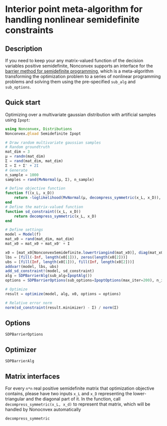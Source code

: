 # Interior point meta-algorithm for handling nonlinear semidefinite constraints

## Description

If you need to keep your any matrix-valued function of the decision variables positive semidefinite, Nonconvex supports an interface for the [barrier method for semidefinite programming](http://eaton.math.rpi.edu/faculty/Mitchell/courses/matp6640/notes/24A_SDPbarrierbeamer.pdf), which is a meta-algorithm transforming the optimization problem to a series of nonlinear programming problems and solving them using the pre-specified `sub_alg` and `sub_options`.

## Quick start

Optimizing over a multivariate gaussian distribution with artificial samples using `Ipopt`:

```julia
using Nonconvex, Distributions
Nonconvex.@load Semidefinite Ipopt

# Draw random multivariate gaussian samples
# Random groundtruth
mat_dim = 3
μ = randn(mat_dim)
Σ = rand(mat_dim, mat_dim)
Σ = Σ + Σ' + 2I
# Generate
n_sample = 1000
samples = rand(MvNormal(μ, Σ), n_sample)

# Define objective function
function f((x_L, x_D))
    return -loglikelihood(MvNormal(μ, decompress_symmetric(x_L, x_D)), samples)
end
# Define the matrix-valued function
function sd_constraint((x_L, x_D))
    return decompress_symmetric(x_L, x_D)
end

# Define settings
model = Model(f)
mat_x0 = rand(mat_dim, mat_dim)
mat_x0 = mat_x0 + mat_x0' + I

x0 = [mat_x0[NonconvexSemidefinite.lowertriangind(mat_x0)], diag(mat_x0)]
lbs = [fill(-Inf, length(x0[1])), zeros(length(x0[2]))]
ubs = [fill(Inf, length(x0[1])), fill(Inf, length(x0[2]))]
addvar!(model, lbs, ubs)
add_sd_constraint!(model, sd_constraint)
alg = SDPBarrierAlg(sub_alg=IpoptAlg())
options = SDPBarrierOptions(sub_options=IpoptOptions(max_iter=200), n_iter = 20)

# Optimize
result = optimize(model, alg, x0, options = options)

# Relative error norm
norm(sd_constraint(result.minimizer) - Σ) / norm(Σ)
```

## Options

```@docs
SDPBarrierOptions
```

## Optimizer

```@docs
SDPBarrierAlg
```

## Matrix interfaces

For every `n*n` real positive semidefinite matrix that optimization objective contains, please have two inputs `x_L` and `x_D` representing the lower-triangular and the diagonal part of it. In the function, call `decompress_symmetric(x_L, x_d)` to represent that matrix, which will be handled by Nonocnvex automatically

```@docs
decompress_symmetric
```
